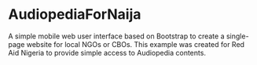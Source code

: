 # AudiopediaForNaija

A simple mobile web user interface based on Bootstrap to create a single-page website for local NGOs or CBOs. This example was created for Red Aid Nigeria to provide simple access to Audiopedia contents.
